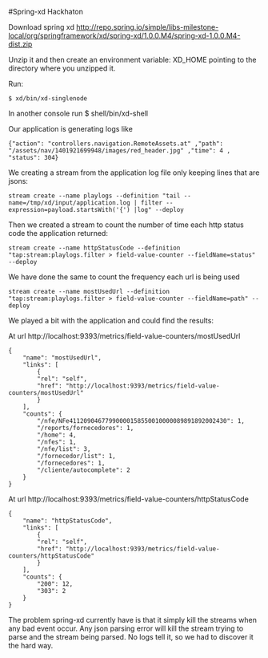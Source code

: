#Spring-xd Hackhaton

Download spring xd http://repo.spring.io/simple/libs-milestone-local/org/springframework/xd/spring-xd/1.0.0.M4/spring-xd-1.0.0.M4-dist.zip

Unzip it and then create an environment variable: XD_HOME pointing to the directory where you unzipped it.

Run:

    $ xd/bin/xd-singlenode
    
In another console run
    $ shell/bin/xd-shell


Our application is generating logs like 

    {"action": "controllers.navigation.RemoteAssets.at" ,"path": "/assets/nav/1401921699948/images/red_header.jpg" ,"time": 4 , "status": 304}
    
We creating a stream from the application log file only keeping lines that are jsons:

    stream create --name playlogs --definition "tail --name=/tmp/xd/input/application.log | filter --expression=payload.startsWith('{') |log" --deploy
    
Then we created a stream to count the number of time each http status code the application returned:

    stream create --name httpStatusCode --definition "tap:stream:playlogs.filter > field-value-counter --fieldName=status" --deploy
    
We have done the same to count the frequency each url is being used

    stream create --name mostUsedUrl --definition "tap:stream:playlogs.filter > field-value-counter --fieldName=path" --deploy
    
    
We played a bit with the application and could find the results:

At url http://localhost:9393/metrics/field-value-counters/mostUsedUrl

    {
    	"name": "mostUsedUrl",
    	"links": [
    		{
    		"rel": "self",
    		"href": "http://localhost:9393/metrics/field-value-counters/mostUsedUrl"
    		}
    	],
    	"counts": {
    		"/nfe/NFe41120904677990000158550010000089891892002430": 1,
    		"/reports/fornecedores": 1,
    		"/home": 4,
    		"/nfes": 1,
    		"/nfe/list": 3,
    		"/fornecedor/list": 1,
    		"/fornecedores": 1,
    		"/cliente/autocomplete": 2
    	}
    }

At url http://localhost:9393/metrics/field-value-counters/httpStatusCode


    {
    	"name": "httpStatusCode",
    	"links": [
    		{
    		"rel": "self",
    		"href": "http://localhost:9393/metrics/field-value-counters/httpStatusCode"
    		}
    	],
    	"counts": {
    		"200": 12,
    		"303": 2
    	}
    }



The problem spring-xd currently have is that it simply kill the streams when any bad event occur. Any json parsing error will kill the stream trying to parse and the stream being parsed. No logs tell it, so we had to discover it the hard way.
